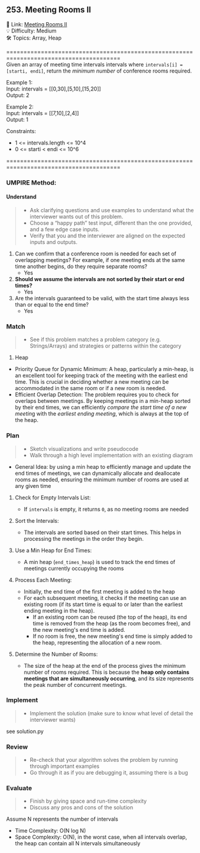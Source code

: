## 253. Meeting Rooms II
🔗  Link: [Meeting Rooms II](https://leetcode.com/problems/meeting-rooms-ii/description/)<br>
💡 Difficulty: Medium<br>
🛠️ Topics: Array, Heap<br>

=======================================================================================<br>
Given an array of meeting time intervals intervals where `intervals[i] = [starti, endi]`, return the *minimum number* of conference rooms required.
 

Example 1:<br>
Input: intervals = [[0,30],[5,10],[15,20]]<br>
Output: 2<br>

Example 2:<br>
Input: intervals = [[7,10],[2,4]]<br>
Output: 1<br>


Constraints:<br>
- 1 <= intervals.length <= 10^4
- 0 <= starti < endi <= 10^6

=======================================================================================<br>
### UMPIRE Method:
#### Understand

> - Ask clarifying questions and use examples to understand what the interviewer wants out of this problem.
> - Choose a “happy path” test input, different than the one provided, and a few edge case inputs. 
> - Verify that you and the interviewer are aligned on the expected inputs and outputs.
1. Can we confirm that a conference room is needed for each set of overlapping meetings? For example, if one meeting ends at the same time another begins, do they require separate rooms?
    - Yes
2. **Should we assume the intervals are not sorted by their start or end times?**
    - Yes
3. Are the intervals guaranteed to be valid, with the start time always less than or equal to the end time?
    - Yes


### Match
> - See if this problem matches a problem category (e.g. Strings/Arrays) and strategies or patterns within the category


1. Heap <br>
- Priority Queue for Dynamic Minimum:
A heap, particularly a min-heap, is an excellent tool for keeping track of the meeting with the earliest end time. This is crucial in deciding whether a new meeting can be accommodated in the same room or if a new room is needed.<br>
- Efficient Overlap Detection:
The problem requires you to check for overlaps between meetings. By keeping meetings in a min-heap sorted by their end times, we can efficiently *compare the start time of a new meetin*g with the *earliest ending meeting*, which is always at the top of the heap.


### Plan
> - Sketch visualizations and write pseudocode
> - Walk through a high level implementation with an existing diagram

- General Idea: by using a min heap to efficiently manage and update the end times of meetings, we can dynamically allocate and deallocate rooms as needed, ensuring the minimum number of rooms are used at any given time

1) Check for Empty Intervals List:
    - If `intervals` is empty, it returns `0`, as no meeting rooms are needed

2) Sort the Intervals:
    - The intervals are sorted based on their start times. This helps in processing the meetings in the order they begin.

3) Use a Min Heap for End Times:
    -  A min heap (`end_times_heap`) is used to track the end times of meetings currently occupying the rooms

4) Process Each Meeting:
    - Initially, the end time of the first meeting is added to the heap
    - For each subsequent meeting, it checks if the meeting can use an existing room (if its start time is equal to or later than the earliest ending meeting in the heap).
        - If an existing room can be reused (the top of the heap), its end time is removed from the heap (as the room becomes free), and the new meeting's end time is added.
        - If no room is free, the new meeting's end time is simply added to the heap, representing the allocation of a new room.

5) Determine the Number of Rooms:  
    - The size of the heap at the end of the process gives the minimum number of rooms required. This is because the **heap only contains meetings that are simultaneously occurring**, and its size represents the peak number of concurrent meetings.


### Implement
> - Implement the solution (make sure to know what level of detail the interviewer wants)

see solution.py

### Review
> - Re-check that your algorithm solves the problem by running through important examples
> - Go through it as if you are debugging it, assuming there is a bug

### Evaluate
> - Finish by giving space and run-time complexity
> - Discuss any pros and cons of the solution

Assume N represents the number of intervals

- Time Complexity: O(N log N)
- Space Complexity: O(N), in the worst case, when all intervals overlap, the heap can contain all N intervals simultaneously

<!-- 
Time Complexity:
- Sorting the Intervals:
    - The intervals.sort() method sorts the intervals based on their start times. The time complexity of sorting is O(N log N), where N is the number of intervals.
- Heap Operations:
    - The code iterates through each interval and performs heap operations (either heappush or heappop or both).
    - The heapq.heappush() and heapq.heappop() operations have a time complexity of O(log K) each, where K is the number of elements in the heap.
    - In the worst case, the heap can contain all N intervals (if all meetings overlap), so the time complexity for heap operations across all intervals is O(N log N).
 
Combining these, the overall time complexity is dominated by the sorting and the heap operations, resulting in O(N log N).
 -->